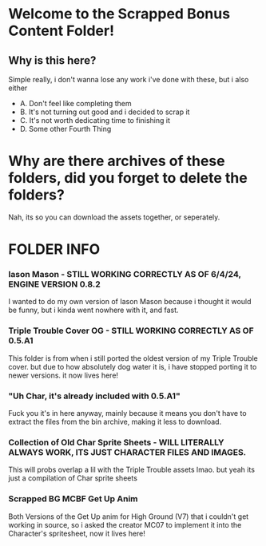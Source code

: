 # Welcome to the Scrapped Bonus Content Folder!

## Why is this here?
Simple really, i don't wanna lose any work i've done with these, but i also either
* A. Don't feel like completing them
* B. It's not turning out good and i decided to scrap it
* C. It's not worth dedicating time to finishing it
* D. Some other Fourth Thing

# Why are there archives of these folders, did you forget to delete the folders?

Nah, its so you can download the assets together, or seperately.

# FOLDER INFO

### Iason Mason - STILL WORKING CORRECTLY AS OF 6/4/24, ENGINE VERSION 0.8.2

I wanted to do my own version of Iason Mason because i thought it would be funny, but i kinda went nowhere with it, and fast.

### Triple Trouble Cover OG - STILL WORKING CORRECTLY AS OF 0.5.A1

This folder is from when i still ported the oldest version of my Triple Trouble cover. but due to how absolutely dog water it is, i have stopped porting it to newer versions. it now lives here!

### "Uh Char, it's already included with 0.5.A1"

Fuck you it's in here anyway, mainly because it means you don't have to extract the files from the bin archive, making it less to download.

### Collection of Old Char Sprite Sheets - WILL LITERALLY ALWAYS WORK, ITS JUST CHARACTER FILES AND IMAGES.

This will probs overlap a lil with the Triple Trouble assets lmao.
but yeah its just a compilation of Char sprite sheets

### Scrapped BG MCBF Get Up Anim

Both Versions of the Get Up anim for High Ground (V7) that i couldn't get working in source, so i asked the creator MC07 to implement it into the Character's spritesheet,
now it lives here!
